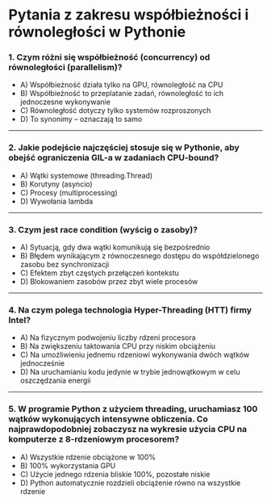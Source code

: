 # Pytania z zakresu współbieżności i równoległości w Pythonie

### 1. Czym różni się współbieżność (concurrency) od równoległości (parallelism)?
- A) Współbieżność działa tylko na GPU, równoległość na CPU  
- B) Współbieżność to przeplatanie zadań, równoległość to ich jednoczesne wykonywanie  
- C) Równoległość dotyczy tylko systemów rozproszonych  
- D) To synonimy – oznaczają to samo  

---

### 2. Jakie podejście najczęściej stosuje się w Pythonie, aby obejść ograniczenia GIL-a w zadaniach CPU-bound?
- A) Wątki systemowe (threading.Thread)  
- B) Korutyny (asyncio)  
- C) Procesy (multiprocessing)  
- D) Wywołania lambda  

---

### 3. Czym jest race condition (wyścig o zasoby)?
- A) Sytuacją, gdy dwa wątki komunikują się bezpośrednio  
- B) Błędem wynikającym z równoczesnego dostępu do współdzielonego zasobu bez synchronizacji  
- C) Efektem zbyt częstych przełączeń kontekstu  
- D) Blokowaniem zasobów przez zbyt wiele procesów  

---

### 4. Na czym polega technologia Hyper-Threading (HTT) firmy Intel?
- A) Na fizycznym podwojeniu liczby rdzeni procesora  
- B) Na zwiększeniu taktowania CPU przy niskim obciążeniu  
- C) Na umożliwieniu jednemu rdzeniowi wykonywania dwóch wątków jednocześnie  
- D) Na uruchamianiu kodu jedynie w trybie jednowątkowym w celu oszczędzania energii  

---

### 5. W programie Python z użyciem threading, uruchamiasz 100 wątków wykonujących intensywne obliczenia. Co najprawdopodobniej zobaczysz na wykresie użycia CPU na komputerze z 8-rdzeniowym procesorem?
- A) Wszystkie rdzenie obciążone w 100%  
- B) 100% wykorzystania GPU  
- C) Użycie jednego rdzenia bliskie 100%, pozostałe niskie  
- D) Python automatycznie rozdzieli obciążenie równo na wszystkie rdzenie  

